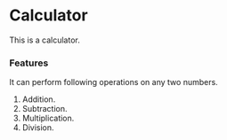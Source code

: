 # Calculator
This is a calculator.
### Features
It can perform following operations on any two numbers.
1. Addition.
2. Subtraction.
3. Multiplication.
4. Division.

